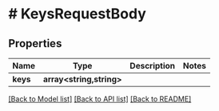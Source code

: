 # # KeysRequestBody

## Properties

Name | Type | Description | Notes
------------ | ------------- | ------------- | -------------
**keys** | **array<string,string>** |  |

[[Back to Model list]](../../README.md#models) [[Back to API list]](../../README.md#endpoints) [[Back to README]](../../README.md)

